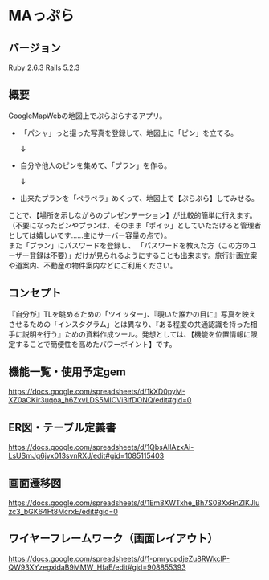# MAっぷら

## バージョン
Ruby 2.6.3 Rails 5.2.3

## 概要
~~GoogleMap~~Webの地図上でぷらぷらするアプリ。
* 「パシャ」っと撮った写真を登録して、地図上に「ピン」を立てる。

  ↓
* 自分や他人のピンを集めて、「プラン」を作る。

  ↓
* 出来たプランを「ペラペラ」めくって、地図上で【ぷらぷら】してみせる。

ことで、【場所を示しながらのプレゼンテーション】が比較的簡単に行えます。		
（不要になったピンやプランは、そのまま「ポイッ」としていただけると管理者としては嬉しいです……主にサーバー容量の点で）。		
また「プラン」にパスワードを登録し、
「パスワードを教えた方（この方のユーザー登録は不要）」だけが見られるようにすることも出来ます。旅行計画立案や道案内、不動産の物件案内などにご利用ください。


## コンセプト
『自分が』TLを眺めるための「ツイッター」、『覗いた誰かの目に』写真を映えさせるための「インスタグラム」とは異なり、『ある程度の共通認識を持った相手に説明を行う』ための資料作成ツール。発想としては、【機能を位置情報に限定することで簡便性を高めたパワーポイント】です。


## 機能一覧・使用予定gem
https://docs.google.com/spreadsheets/d/1kXD0pyM-XZ0aCKir3uqoa_h6ZxvLDS5MICVi3lfDONQ/edit#gid=0				

## ER図・テーブル定義書
https://docs.google.com/spreadsheets/d/1QbsAIlAzxAi-LsUSmJg6jvx013svnRXJ/edit#gid=1085115403

## 画面遷移図
https://docs.google.com/spreadsheets/d/1Em8XWTxhe_Bh7S08XxRnZIKJIuzc3_bGK64Ft8McrxE/edit#gid=0

## ワイヤーフレームワーク（画面レイアウト）
https://docs.google.com/spreadsheets/d/1-pmryqpdjeZu8RWkclP-QW93XYzegxidaB9MMW_HfaE/edit#gid=908855393

